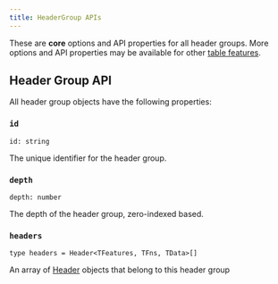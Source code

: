 ```yaml
---
title: HeaderGroup APIs
---
```


These are **core** options and API properties for all header groups. More options and API properties may be available for other [table features](../../../guide/features).

## Header Group API

All header group objects have the following properties:

### `id`

```tsx
id: string
```

The unique identifier for the header group.

### `depth`

```tsx
depth: number
```

The depth of the header group, zero-indexed based.

### `headers`

```tsx
type headers = Header<TFeatures, TFns, TData>[]
```

An array of [Header](../header) objects that belong to this header group
